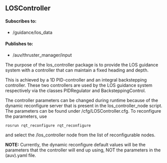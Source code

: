 ## LOSController

#### Subscribes to:
* /guidance/los_data

#### Publishes to:
* /auv/thruster_manager/input

The purpose of the los_controller package is to provide the LOS guidance system
with a controller that can maintain a fixed heading and depth.

This is achieved by a 1D PID-controller and an integral backstepping controller. These two
controllers are used by the LOS guidance system respectively via the classes PIDRegulator and BacksteppingControl.



The controller parameters can be changed during runtime because of the dynamic reconfigure server that is present
in the los_controller_node script. The parameters can be found under /cfg/LOSController.cfg. To reconfigure the parameters, use
```
rosrun rqt_reconfigure rqt_reconfigure
```
and select the /los_controller node from the list of reconfigurable nodes.


**NOTE:** Currently, the dynamic reconfigure default values will be the parameters that the controller will end up using,
NOT the parameters in the (auv).yaml file.